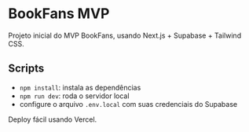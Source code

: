 # BookFans MVP

Projeto inicial do MVP BookFans, usando Next.js + Supabase + Tailwind CSS.

## Scripts

- `npm install`: instala as dependências
- `npm run dev`: roda o servidor local
- configure o arquivo `.env.local` com suas credenciais do Supabase

Deploy fácil usando Vercel.